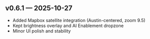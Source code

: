 ## v0.6.1 — 2025-10-27
- Added Mapbox satellite integration (Austin-centered, zoom 9.5)
- Kept brightness overlay and AI Enablement dropzone
- Minor UI polish and stability

